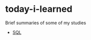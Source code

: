 # today-i-learned
Brief summaries of some of my studies

- [SQL](https://github.com/fegvilela/til/tree/main/sql)
